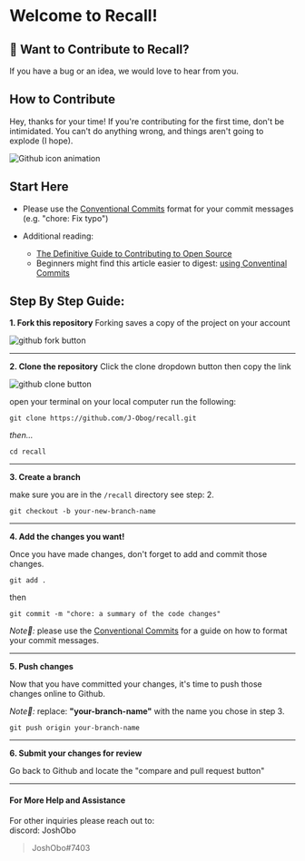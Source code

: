 # Welcome to Recall!

## 👋 Want to Contribute to Recall?

If you have a bug or an idea, we would love to hear from you.

## How to Contribute

Hey, thanks for your time! If you're contributing for the first time, don't be intimidated. You can't do anything wrong, and things aren't going to explode (I hope).

![Github icon animation](https://external-content.duckduckgo.com/iu/?u=https%3A%2F%2Fcdn.dribbble.com%2Fusers%2F420183%2Fscreenshots%2F2875637%2Foctocat_github.gif&f=1&nofb=1)

## Start Here

- Please use the [Conventional Commits](https://www.conventionalcommits.org/en/v1.0.0/) format for your commit messages (e.g. "chore: Fix typo")

- Additional reading:
  - [The Definitive Guide to Contributing to Open Source](https://www.freecodecamp.org/news/the-definitive-guide-to-contributing-to-open-source-900d5f9f2282/)
  - Beginners might find this article easier to digest: [using Conventinal Commits](https://joyofcode.xyz/rethink-how-you-write-git-commits)

## Step By Step Guide:

**1. Fork this repository**
Forking saves a copy of the project on your account

![github fork button](https://i.imgur.com/9e5EhKb.png)

<hr />

**2. Clone the repository**
Click the clone dropdown button then copy the link

![github clone button](https://i.imgur.com/OIatuag.png)

open your terminal on your local computer run the following:

```console
git clone https://github.com/J-Obog/recall.git
```

_then..._

```console
cd recall
```

<hr />

**3. Create a branch**

make sure you are in the `/recall` directory see step: 2.

```console
git checkout -b your-new-branch-name
```

<hr />

**4. Add the changes you want!**

Once you have made changes, don't forget to add and commit those changes.

```console
git add .
```

then

```console
git commit -m "chore: a summary of the code changes"
```

_Note📝:_
please use the [Conventional Commits](https://www.conventionalcommits.org/en/v1.0.0/) for a guide on how to format your commit messages.

<hr />

**5. Push changes**

Now that you have committed your changes, it's time to push those changes online to Github.

_Note📝:_
replace: **"your-branch-name"** with the name you chose in step 3.

```console
git push origin your-branch-name
```

<hr />

**6. Submit your changes for review**

Go back to Github and locate the "compare and pull request button"

<hr />

#### For More Help and Assistance

For other inquiries please reach out to:  
discord: JoshObo

> JoshObo#7403
